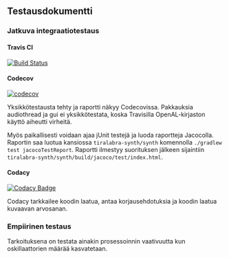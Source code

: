 ## Testausdokumentti

### Jatkuva integraatiotestaus

#### Travis CI

[![Build Status](https://travis-ci.com/Reksa97/tiralabra-synth.svg?branch=master)](https://travis-ci.com/Reksa97/tiralabra-synth)

#### Codecov

[![codecov](https://codecov.io/gh/Reksa97/tiralabra-synth/branch/master/graph/badge.svg)](https://codecov.io/gh/Reksa97/tiralabra-synth)

Yksikkötestausta tehty ja raportti näkyy Codecovissa. Pakkauksia audiothread ja gui ei yksikkötestata, koska Travisilla OpenAL-kirjaston käyttö aiheutti virheitä.

Myös paikallisesti voidaan ajaa jUnit testejä ja luoda raportteja Jacocolla. Raportin saa luotua kansiossa `tiralabra-synth/synth` komennolla `./gradlew test jacocoTestReport`. Raportti ilmestyy suorituksen jälkeen sijaintiin `tiralabra-synth/synth/build/jacoco/test/index.html`. 

#### Codacy

[![Codacy Badge](https://api.codacy.com/project/badge/Grade/5644facbb0584cd0af8522bb5902e0be)](https://www.codacy.com/app/Reksa97/tiralabra-synth?utm_source=github.com&amp;utm_medium=referral&amp;utm_content=Reksa97/tiralabra-synth&amp;utm_campaign=Badge_Grade)

Codacy tarkkailee koodin laatua, antaa korjausehdotuksia ja koodin laatua kuvaavan arvosanan.

### Empiirinen testaus
Tarkoituksena on testata ainakin prosessoinnin vaativuutta kun oskillaattorien määrää kasvatetaan.
